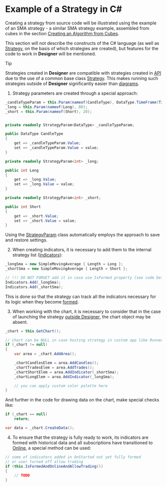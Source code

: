 # Example of a Strategy in C#

Creating a strategy from source code will be illustrated using the example of an SMA strategy - a similar SMA strategy example, assembled from cubes in the section [Creating an Algorithm from Cubes](Designer_Algorithm_creation_of_elements.md).

This section will not describe the constructs of the C# language (as well as [Strategy](Strategy.md), on the basis of which strategies are created), but features for the code to work in **Designer** will be mentioned.

> [!TIP]
> Strategies created in **Designer** are compatible with strategies created in [API](StockSharpAbout.md) due to the use of a common base class [Strategy](Strategy.md). This makes running such strategies outside of **Designer** significantly easier than [diagrams](Designer_run_strategy_on_server.md).

1. Strategy parameters are created through a special approach:

```cs
_candleTypeParam = this.Param(nameof(CandleType), DataType.TimeFrame(TimeSpan.FromMinutes(1)));
_long = this.Param(nameof(Long), 80);
_short = this.Param(nameof(Short), 20);


private readonly StrategyParam<DataType> _candleTypeParam;

public DataType CandleType
{
	get => _candleTypeParam.Value;
	set => _candleTypeParam.Value = value;
}

private readonly StrategyParam<int> _long;

public int Long
{
	get => _long.Value;
	set => _long.Value = value;
}

private readonly StrategyParam<int> _short;

public int Short
{
	get => _short.Value;
	set => _short.Value = value;
}
```

Using the [StrategyParam](xref:StockSharp.Algo.Strategies.StrategyParam`1) class automatically employs the approach to save and restore settings.

2. When creating indicators, it is necessary to add them to the internal strategy list ([Indicators](xref:StockSharp.Algo.Strategies.Strategy.Indicators)):

```cs
_longSma = new SimpleMovingAverage { Length = Long };
_shortSma = new SimpleMovingAverage { Length = Short };

// !!! DO NOT FORGET add it in case use IsFormed property (see code below)
Indicators.Add(_longSma);
Indicators.Add(_shortSma);
```

This is done so that the strategy can track all the indicators necessary for its logic when they become [formed](Indicators.md).

3. When working with the chart, it is necessary to consider that in the case of launching the strategy [outside Designer](Designer_run_strategy_on_server.md), the chart object may be absent.

```cs
_chart = this.GetChart();

// chart can be NULL in case hosting strategy in custom app like Runner or Shell
if (_chart != null)
{
	var area = _chart.AddArea();

	_chartCandlesElem = area.AddCandles();
	_chartTradesElem = area.AddTrades();
	_chartShortElem = area.AddIndicator(_shortSma);
	_chartLongElem = area.AddIndicator(_longSma);

	// you can apply custom color palette here
}
```

And further in the code for drawing data on the chart, make special checks like:

```cs
if (_chart == null)
	return;

var data = _chart.CreateData();
```

4. To ensure that the strategy is fully ready to work, its indicators are formed with historical data and all subscriptions have transitioned to [Online](API_ConnectorsSubscriptions.md), a special method can be used:

```cs
// some of indicators added in OnStarted not yet fully formed
// or user turned off allow trading
if (this.IsFormedAndOnlineAndAllowTrading())
{
	// TODO
}
```